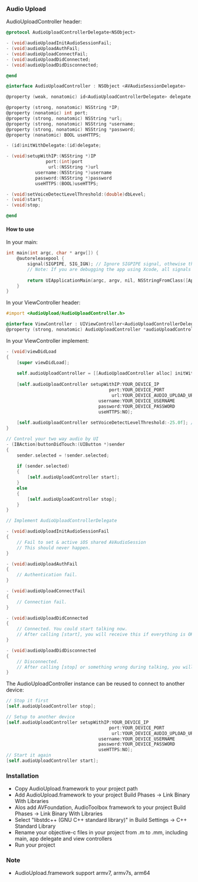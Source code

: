 ### Audio Upload
AudioUploadController header:
```objective-c
@protocol AudioUploadControllerDelegate<NSObject>

- (void)audioUploadInitAudioSessionFail;
- (void)audioUploadAuthFail;
- (void)audioUploadConnectFail;
- (void)audioUploadDidConnected;
- (void)audioUploadDidDisconnected;

@end

@interface AudioUploadController : NSObject <AVAudioSessionDelegate>

@property (weak, nonatomic) id<AudioUploadControllerDelegate> delegate;

@property (strong, nonatomic) NSString *IP;
@property (nonatomic) int port;
@property (strong, nonatomic) NSString *url;
@property (strong, nonatomic) NSString *username;
@property (strong, nonatomic) NSString *password;
@property (nonatomic) BOOL useHTTPS;

- (id)initWithDelegate:(id)delegate;

- (void)setupWithIP:(NSString *)IP
               port:(int)port
                url:(NSString *)url
           username:(NSString *)username
           password:(NSString *)password
           useHTTPS:(BOOL)useHTTPS;

- (void)setVoiceDetectLevelThreshold:(double)dbLevel;
- (void)start;
- (void)stop;

@end
```
#### How to use
In your main:
```objective-c
int main(int argc, char * argv[]) {
    @autoreleasepool {
        signal(SIGPIPE, SIG_IGN); // Ignore SIGPIPE signal, othewise the app will force closed because of capturing the unhandled signals. It's OK to ignore this.
        // Note: If you are debugging the app using Xcode, all signals will still not be ignored due to Xcode debugger.
        
        return UIApplicationMain(argc, argv, nil, NSStringFromClass([AppDelegate class]));
    }
}
```

In your ViewController header:
```objective-c
#import <AudioUpload/AudioUploadController.h>

@interface ViewController : UIViewController<AudioUploadControllerDelegate>
@property (strong, nonatomic) AudioUploadController *audioUploadController;
```

In your ViewController implement:

```objective-c
- (void)viewDidLoad
{
    [super viewDidLoad];
    
    self.audioUploadController = [[AudioUploadController alloc] initWithDelegate:self];
    
    [self.audioUploadController setupWithIP:YOUR_DEVICE_IP
                                       port:YOUR_DEVICE_PORT
                                        url:YOUR_DEVICE_AUDIO_UPLOAD_URL // Eg:"/vivint/g711.cgi?cameraID=0002D100AABB"
                                   username:YOUR_DEVICE_USERNAME
                                   password:YOUR_DEVICE_PASSWORD
                                   useHTTPS:NO];
                                   
    [self.audioUploadController setVoiceDetectLevelThreshold:-25.0f]; // Default value will be -25.0f if you don't set it
}

// Control your two way audio by UI
- (IBAction)buttonDidTouch:(UIButton *)sender
{
    sender.selected = !sender.selected;
    
    if (sender.selected)
    {
        [self.audioUploadController start];
    }
    else
    {
        [self.audioUploadController stop];
    }
}

// Implement AudioUploadControllerDelegate

- (void)audioUploadInitAudioSessionFail
{
    // Fail to set & active iOS shared AVAudioSession
    // This should never happen.
}

- (void)audioUploadAuthFail
{
    // Authentication fail.
}

- (void)audioUploadConnectFail
{
    // Connection fail.
}

- (void)audioUploadDidConnected
{
    // Connected. You could start talking now.
    // After calling [start], you will receive this if everything is OK. 
}

- (void)audioUploadDidDisconnected
{
    // Disconnected.
    // After calling [stop] or something wrong during talking, you will receive this.
}

```

The AudioUploadController instance can be reused to connect to another device:
```objective-c
// Stop it first
[self.audioUploadController stop];

// Setup to another device
[self.audioUploadController setupWithIP:YOUR_DEVICE_IP
                                       port:YOUR_DEVICE_PORT
                                        url:YOUR_DEVICE_AUDIO_UPLOAD_URL
                                   username:YOUR_DEVICE_USERNAME
                                   password:YOUR_DEVICE_PASSWORD
                                   useHTTPS:NO];
// Start it again
[self.audioUploadController start];
```

### Installation
- Copy AudioUpload.framework to your project path
- Add AudioUpload.framework to your project Build Phases -> Link Binary With Libraries
- Alos add AVFoundation, AudioToolbox framework to your project Build Phases -> Link Binary With Libraries
- Select "libstdc++ (GNU C++ standard library)" in Build Settings -> C++ Standard Library
- Rename your objective-c files in your project from .m to .mm, including main, app delegate and view controllers
- Run your project

### Note
- AudioUpload.framework support armv7, armv7s, arm64
